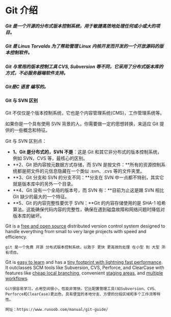 # Git 介绍

##### Git 是一个开源的分布式版本控制系统，用于敏捷高效地处理任何或小或大的项目。

##### Git 是 Linus Torvalds 为了帮助管理 Linux 内核开发而开发的一个开放源码的版本控制软件。

##### Git 与常用的版本控制工具 CVS, Subversion 等不同，它采用了分布式版本库的方式，不必服务器端软件支持。

##### Git是C 语言 编写的。



#### Git 与 SVN 区别

Git 不仅仅是个版本控制系统，它也是个内容管理系统(CMS)，工作管理系统等。

如果你是一个具有使用 SVN 背景的人，你需要做一定的思想转换，来适应 Git 提供的一些概念和特征。

Git 与 SVN 区别点：

- **1、Git 是分布式的，SVN 不是**：这是 Git 和其它非分布式的版本控制系统，例如 SVN，CVS 等，最核心的区别。
- **2、Git 把内容按元数据方式存储，而 SVN 是按文件：**所有的资源控制系统都是把文件的元信息隐藏在一个类似 .svn、.cvs 等的文件夹里。
- **3、Git 分支和 SVN 的分支不同：**分支在 SVN 中一点都不特别，其实它就是版本库中的另外一个目录。
- **4、Git 没有一个全局的版本号，而 SVN 有：**目前为止这是跟 SVN 相比 Git 缺少的最大的一个特征。
- **5、Git 的内容完整性要优于 SVN：**Git 的内容存储使用的是 SHA-1 哈希算法。这能确保代码内容的完整性，确保在遇到磁盘故障和网络问题时降低对版本库的破坏。



Git is a [free and open source](https://git-scm.com/about/free-and-open-source) distributed version control system designed to handle everything from small to very large projects with speed and efficiency.

```
git 是一个免费 开源 分布式版本控制系统，以致于 更快 更高效的处理 在小型 到 大型 所有项目。
```

Git is [easy to learn](https://git-scm.com/doc) and has a [tiny footprint with lightning fast performance](https://git-scm.com/about/small-and-fast). It outclasses SCM tools like Subversion, CVS, Perforce, and ClearCase with features like [cheap local branching](https://git-scm.com/about/branching-and-merging), convenient [staging areas](https://git-scm.com/about/staging-area), and [multiple workflows](https://git-scm.com/about/distributed).

```
Git很容易学习，占用空间很小，性能非常快。它比配置管理工具(如Subversion、CVS、Perforce和ClearCase)更出色，具有便宜的本地分支、方便的分段区域和多个工作流等特性。
```



```
网址：https://www.runoob.com/manual/git-guide/
```

